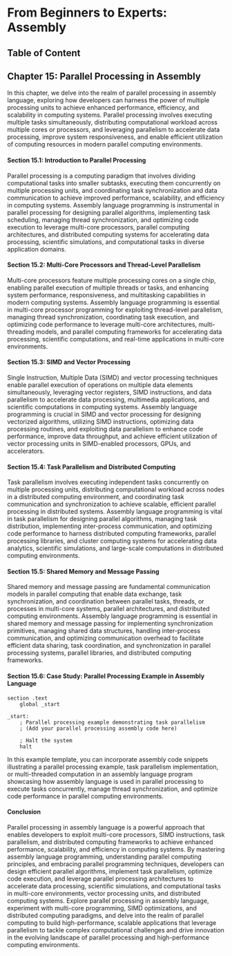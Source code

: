 # From Beginners to Experts: Assembly
## Table of Content
## Chapter 15: Parallel Processing in Assembly

In this chapter, we delve into the realm of parallel processing in assembly language, exploring how developers can harness the power of multiple processing units to achieve enhanced performance, efficiency, and scalability in computing systems. Parallel processing involves executing multiple tasks simultaneously, distributing computational workload across multiple cores or processors, and leveraging parallelism to accelerate data processing, improve system responsiveness, and enable efficient utilization of computing resources in modern parallel computing environments.

#### Section 15.1: Introduction to Parallel Processing

Parallel processing is a computing paradigm that involves dividing computational tasks into smaller subtasks, executing them concurrently on multiple processing units, and coordinating task synchronization and data communication to achieve improved performance, scalability, and efficiency in computing systems. Assembly language programming is instrumental in parallel processing for designing parallel algorithms, implementing task scheduling, managing thread synchronization, and optimizing code execution to leverage multi-core processors, parallel computing architectures, and distributed computing systems for accelerating data processing, scientific simulations, and computational tasks in diverse application domains.

#### Section 15.2: Multi-Core Processors and Thread-Level Parallelism

Multi-core processors feature multiple processing cores on a single chip, enabling parallel execution of multiple threads or tasks, and enhancing system performance, responsiveness, and multitasking capabilities in modern computing systems. Assembly language programming is essential in multi-core processor programming for exploiting thread-level parallelism, managing thread synchronization, coordinating task execution, and optimizing code performance to leverage multi-core architectures, multi-threading models, and parallel computing frameworks for accelerating data processing, scientific computations, and real-time applications in multi-core environments.

#### Section 15.3: SIMD and Vector Processing

Single Instruction, Multiple Data (SIMD) and vector processing techniques enable parallel execution of operations on multiple data elements simultaneously, leveraging vector registers, SIMD instructions, and data parallelism to accelerate data processing, multimedia applications, and scientific computations in computing systems. Assembly language programming is crucial in SIMD and vector processing for designing vectorized algorithms, utilizing SIMD instructions, optimizing data processing routines, and exploiting data parallelism to enhance code performance, improve data throughput, and achieve efficient utilization of vector processing units in SIMD-enabled processors, GPUs, and accelerators.

#### Section 15.4: Task Parallelism and Distributed Computing

Task parallelism involves executing independent tasks concurrently on multiple processing units, distributing computational workload across nodes in a distributed computing environment, and coordinating task communication and synchronization to achieve scalable, efficient parallel processing in distributed systems. Assembly language programming is vital in task parallelism for designing parallel algorithms, managing task distribution, implementing inter-process communication, and optimizing code performance to harness distributed computing frameworks, parallel processing libraries, and cluster computing systems for accelerating data analytics, scientific simulations, and large-scale computations in distributed computing environments.

#### Section 15.5: Shared Memory and Message Passing

Shared memory and message passing are fundamental communication models in parallel computing that enable data exchange, task synchronization, and coordination between parallel tasks, threads, or processes in multi-core systems, parallel architectures, and distributed computing environments. Assembly language programming is essential in shared memory and message passing for implementing synchronization primitives, managing shared data structures, handling inter-process communication, and optimizing communication overhead to facilitate efficient data sharing, task coordination, and synchronization in parallel processing systems, parallel libraries, and distributed computing frameworks.

#### Section 15.6: Case Study: Parallel Processing Example in Assembly Language

```assembly
section .text
    global _start

_start:
    ; Parallel processing example demonstrating task parallelism
    ; (Add your parallel processing assembly code here)

    ; Halt the system
    halt
```

In this example template, you can incorporate assembly code snippets illustrating a parallel processing example, task parallelism implementation, or multi-threaded computation in an assembly language program showcasing how assembly language is used in parallel processing to execute tasks concurrently, manage thread synchronization, and optimize code performance in parallel computing environments.

#### Conclusion

Parallel processing in assembly language is a powerful approach that enables developers to exploit multi-core processors, SIMD instructions, task parallelism, and distributed computing frameworks to achieve enhanced performance, scalability, and efficiency in computing systems. By mastering assembly language programming, understanding parallel computing principles, and embracing parallel programming techniques, developers can design efficient parallel algorithms, implement task parallelism, optimize code execution, and leverage parallel processing architectures to accelerate data processing, scientific simulations, and computational tasks in multi-core environments, vector processing units, and distributed computing systems. Explore parallel processing in assembly language, experiment with multi-core programming, SIMD optimizations, and distributed computing paradigms, and delve into the realm of parallel computing to build high-performance, scalable applications that leverage parallelism to tackle complex computational challenges and drive innovation in the evolving landscape of parallel processing and high-performance computing environments.
